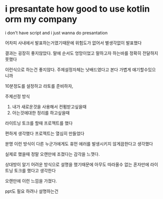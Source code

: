 # i presantate how good to use kotlin orm my company

i don't have script and i just wanna do presantation

어차피 사내에서 발표하는거였기때문에 위험도가 없어서 별생각없이 발표했다

결과는 굉장히 좋지않았다. 말에 순서도 엉망이었고 말하고자 하는바를 정확히 전달하지못했다

이런식으로 하는건 좋지않다. 주제설정자체는 낫배드였다고 본다 가볍게 얘기할수있으니까

10분정도를 설정하고 라토를 준비하자,

주제선정 방식

1. 내가 새로운것을 사용해서 컨펌받고싶을때
2. 아는것에대한 정리를 하고싶을때

라이트닝 토크를 할때 프로젝트를 했다

편하게 생각했다 프로젝트는 열심히 만들었다

분명 이런 방식이 다른 누군가에게도 휴먼 에러를 발생시키지 않게끔한다고 생각했다

실제로 했을때 정말 오랜만에 조졌다는 감각을 느꼇다.

상대방이 알기 어려운 방식으로 설명을 했기때문에 아무도 따라올수 없는 혼자만에 라이트닝 토크를 했다고 생각한다

오랜만에 이런 느낌을 가졌다.

ppt도 필요 하려나 설명하는건
